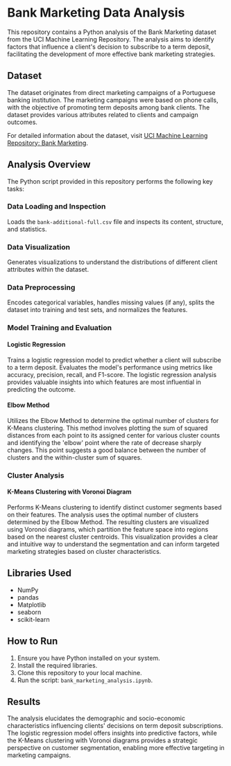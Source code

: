# Bank Marketing Data Analysis

This repository contains a Python analysis of the Bank Marketing dataset from the UCI Machine Learning Repository. The analysis aims to identify factors that influence a client's decision to subscribe to a term deposit, facilitating the development of more effective bank marketing strategies.

## Dataset

The dataset originates from direct marketing campaigns of a Portuguese banking institution. The marketing campaigns were based on phone calls, with the objective of promoting term deposits among bank clients. The dataset provides various attributes related to clients and campaign outcomes.

For detailed information about the dataset, visit [UCI Machine Learning Repository: Bank Marketing](https://archive.ics.uci.edu/dataset/222/bank+marketing).

## Analysis Overview

The Python script provided in this repository performs the following key tasks:

### Data Loading and Inspection

Loads the `bank-additional-full.csv` file and inspects its content, structure, and statistics.

### Data Visualization

Generates visualizations to understand the distributions of different client attributes within the dataset.

### Data Preprocessing

Encodes categorical variables, handles missing values (if any), splits the dataset into training and test sets, and normalizes the features.

### Model Training and Evaluation

#### Logistic Regression

Trains a logistic regression model to predict whether a client will subscribe to a term deposit. Evaluates the model's performance using metrics like accuracy, precision, recall, and F1-score. The logistic regression analysis provides valuable insights into which features are most influential in predicting the outcome.

#### Elbow Method

Utilizes the Elbow Method to determine the optimal number of clusters for K-Means clustering. This method involves plotting the sum of squared distances from each point to its assigned center for various cluster counts and identifying the 'elbow' point where the rate of decrease sharply changes. This point suggests a good balance between the number of clusters and the within-cluster sum of squares.

### Cluster Analysis

#### K-Means Clustering with Voronoi Diagram

Performs K-Means clustering to identify distinct customer segments based on their features. The analysis uses the optimal number of clusters determined by the Elbow Method. The resulting clusters are visualized using Voronoi diagrams, which partition the feature space into regions based on the nearest cluster centroids. This visualization provides a clear and intuitive way to understand the segmentation and can inform targeted marketing strategies based on cluster characteristics.

## Libraries Used

- NumPy
- pandas
- Matplotlib
- seaborn
- scikit-learn

## How to Run

1. Ensure you have Python installed on your system.
2. Install the required libraries.
3. Clone this repository to your local machine.
4. Run the script: `bank_marketing_analysis.ipynb`.

## Results

The analysis elucidates the demographic and socio-economic characteristics influencing clients' decisions on term deposit subscriptions. The logistic regression model offers insights into predictive factors, while the K-Means clustering with Voronoi diagrams provides a strategic perspective on customer segmentation, enabling more effective targeting in marketing campaigns.
